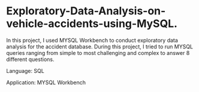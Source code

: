 # Exploratory-Data-Analysis-on-vehicle-accidents-using-MySQL.
In this project, I used MYSQL Workbench to conduct exploratory data analysis for the accident database. 
During this project, I tried to run MYSQL queries ranging from simple to most challenging and complex to answer 8 different questions.

Language: SQL

Application: MYSQL Workbench
